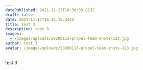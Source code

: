 ```yaml
---
datePublished: 2021-11-23T16:38:39.813Z
draft: false
date: 2021-11-17T16:46:15.344Z
title: test 3
description: test 3
images:
  - /images/uploads/20200113-propel-team-shots-123.jpg
author: test 3
avatar: /images/uploads/20200113-propel-team-shots-123.jpg
---
```

test 3